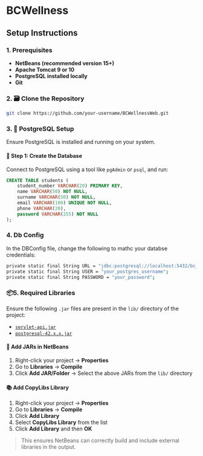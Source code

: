 # BCWellness
## Setup Instructions

### 1. Prerequisites
- **NetBeans (recommended version 15+)**
- **Apache Tomcat 9 or 10**
- **PostgreSQL installed locally**
- **Git**

### 2. 🗃️ Clone the Repository
```bash
git clone https://github.com/your-username/BCWellnessWeb.git
```

### 3. 🧱 PostgreSQL Setup

Ensure PostgreSQL is installed and running on your system.

#### 📌 Step 1: Create the Database

Connect to PostgreSQL using a tool like `pgAdmin` or `psql`, and run:

```sql
CREATE TABLE students (
    student_number VARCHAR(20) PRIMARY KEY,
    name VARCHAR(50) NOT NULL,
    surname VARCHAR(50) NOT NULL,
    email VARCHAR(100) UNIQUE NOT NULL,
    phone VARCHAR(20),
    password VARCHAR(255) NOT NULL
);
```
### 4. Db Config
In the DBConfig file, change the following to mathc your databse credentials:
```bash
private static final String URL = "jdbc:postgresql://localhost:5432/bc_wellness_db";
private static final String USER = "your_postgres_username";
private static final String PASSWORD = "your_password";
```
### 📦5. Required Libraries

Ensure the following `.jar` files are present in the `lib/` directory of the project:

- [`servlet-api.jar`](https://mvnrepository.com/artifact/javax.servlet/javax.servlet-api)
- [`postgresql-42.x.x.jar`](https://jdbc.postgresql.org/download/)

#### 🔧 Add JARs in NetBeans
1. Right-click your project → **Properties**
2. Go to **Libraries** → **Compile**
3. Click **Add JAR/Folder** → Select the above JARs from the `lib/` directory

#### 📚 Add CopyLibs Library
1. Right-click your project → **Properties**
2. Go to **Libraries** → **Compile**
3. Click **Add Library**
4. Select **CopyLibs Library** from the list
5. Click **Add Library** and then **OK**

> This ensures NetBeans can correctly build and include external libraries in the output.





